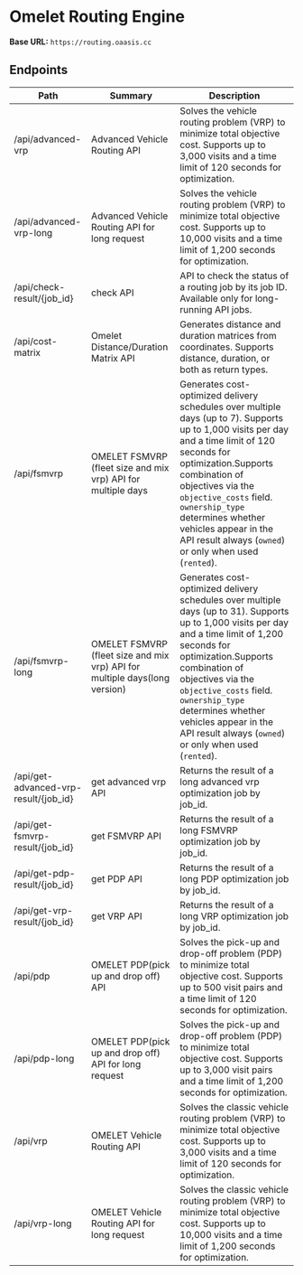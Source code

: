 # Omelet Routing Engine
**Base URL:** `https://routing.oaasis.cc`

## Endpoints
| Path | Summary | Description |
|------|---------|-------------|
| /api/advanced-vrp | Advanced Vehicle Routing API | Solves the vehicle routing problem (VRP) to minimize total objective cost. Supports up to 3,000 visits and a time limit of 120 seconds for optimization.  |
| /api/advanced-vrp-long | Advanced Vehicle Routing API for long request | Solves the vehicle routing problem (VRP) to minimize total objective cost. Supports up to 10,000 visits and a time limit of 1,200 seconds for optimization.  |
| /api/check-result/{job_id} | check API | API to check the status of a routing job by its job ID. Available only for long-running API jobs. |
| /api/cost-matrix | Omelet Distance/Duration Matrix API | Generates distance and duration matrices from coordinates. Supports distance, duration, or both as return types. |
| /api/fsmvrp | OMELET FSMVRP (fleet size and mix vrp) API for multiple days | Generates cost-optimized delivery schedules over multiple days (up to 7). Supports up to 1,000 visits per day and a time limit of 120 seconds for optimization.Supports combination of objectives via the `objective_costs` field. `ownership_type` determines whether vehicles appear in the API result always (`owned`) or only when used (`rented`). |
| /api/fsmvrp-long | OMELET FSMVRP (fleet size and mix vrp) API for multiple days(long version) | Generates cost-optimized delivery schedules over multiple days (up to 31). Supports up to 1,000 visits per day and a time limit of 1,200 seconds for optimization.Supports combination of objectives via the `objective_costs` field. `ownership_type` determines whether vehicles appear in the API result always (`owned`) or only when used (`rented`). |
| /api/get-advanced-vrp-result/{job_id} | get advanced vrp API | Returns the result of a long advanced vrp optimization job by job_id. |
| /api/get-fsmvrp-result/{job_id} | get FSMVRP API | Returns the result of a long FSMVRP optimization job by job_id. |
| /api/get-pdp-result/{job_id} | get PDP API | Returns the result of a long PDP optimization job by job_id. |
| /api/get-vrp-result/{job_id} | get VRP API | Returns the result of a long VRP optimization job by job_id. |
| /api/pdp | OMELET PDP(pick up and drop off) API | Solves the pick-up and drop-off problem (PDP) to minimize total objective cost. Supports up to 500 visit pairs and a time limit of 120 seconds for optimization.  |
| /api/pdp-long | OMELET PDP(pick up and drop off) API for long request | Solves the pick-up and drop-off problem (PDP) to minimize total objective cost. Supports up to 3,000 visit pairs and a time limit of 1,200 seconds for optimization.  |
| /api/vrp | OMELET Vehicle Routing API | Solves the classic vehicle routing problem (VRP) to minimize total objective cost. Supports up to 3,000 visits and a time limit of 120 seconds for optimization. |
| /api/vrp-long | OMELET Vehicle Routing API for long request | Solves the classic vehicle routing problem (VRP) to minimize total objective cost. Supports up to 10,000 visits and a time limit of 1,200 seconds for optimization. |
